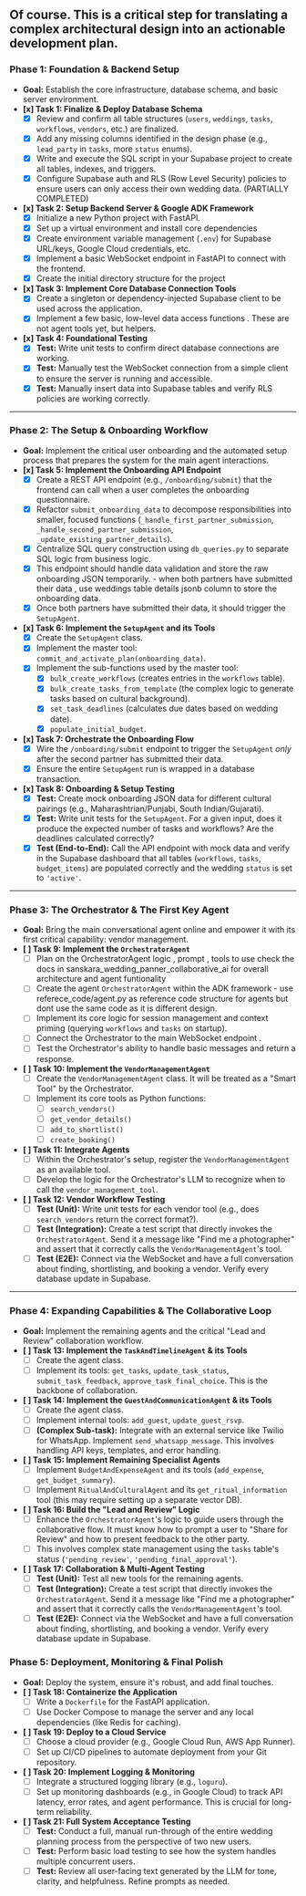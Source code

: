 Of course. This is a critical step for translating a complex architectural design into an actionable development plan.
---
### **Phase 1: Foundation & Backend Setup**
*   **Goal:** Establish the core infrastructure, database schema, and basic server environment.
*   **[x] Task 1: Finalize & Deploy Database Schema**
	- [x] Review and confirm all table structures (`users`, `weddings`, `tasks`, `workflows`, `vendors`, etc.) are finalized.
	- [x] Add any missing columns identified in the design phase (e.g., `lead_party` in `tasks`, more `status` enums).
	- [x] Write and execute the SQL script in your Supabase project to create all tables, indexes, and triggers.
	- [x] Configure Supabase auth and RLS (Row Level Security) policies to ensure users can only access their own wedding data. (PARTIALLY COMPLETED)
*   **[x] Task 2: Setup Backend Server & Google ADK Framework**
	- [x] Initialize a new Python project with FastAPI.
	- [x] Set up a virtual environment and install core dependencies
	- [x] Create environment variable management (`.env`) for Supabase URL/keys, Google Cloud credentials, etc.
	- [x] Implement a basic WebSocket endpoint in FastAPI to connect with the frontend.
	- [x] Create the initial directory structure for the project 
*   **[x] Task 3: Implement Core Database Connection Tools**
	- [x] Create a singleton or dependency-injected Supabase client to be used across the application.
	- [x] Implement a few basic, low-level data access functions . These are not agent tools yet, but helpers.

*   **[x] Task 4: Foundational Testing**
	- [x] **Test:** Write unit tests to confirm direct database connections are working.
	- [x] **Test:** Manually test the WebSocket connection from a simple client to ensure the server is running and accessible.
	- [x] **Test:** Manually insert data into Supabase tables and verify RLS policies are working correctly.
---
### **Phase 2: The Setup & Onboarding Workflow**
*   **Goal:** Implement the critical user onboarding and the automated setup process that prepares the system for the main agent interactions.
*   **[x] Task 5: Implement the Onboarding API Endpoint**
	- [x] Create a REST API endpoint (e.g., `/onboarding/submit`) that the frontend can call when a user completes the onboarding questionnaire.
	- [x] Refactor `submit_onboarding_data` to decompose responsibilities into smaller, focused functions (`_handle_first_partner_submission`, `_handle_second_partner_submission`, `_update_existing_partner_details`).
	- [x] Centralize SQL query construction using `db_queries.py` to separate SQL logic from business logic.
	- [x] This endpoint should handle data validation and store the raw onboarding JSON temporarily. - when both partners have submitted their data , use weddings table details jsonb column to store the onboarding data.
	- [x] Once both partners have submitted their data, it should trigger the `SetupAgent`.
*   **[x] Task 6: Implement the `SetupAgent` and its Tools**
	- [x] Create the `SetupAgent` class.
	- [x] Implement the master tool: `commit_and_activate_plan(onboarding_data)`.
	- [x] Implement the sub-functions used by the master tool:
		- [x] `bulk_create_workflows` (creates entries in the `workflows` table).
		- [x] `bulk_create_tasks_from_template` (the complex logic to generate tasks based on cultural background).
		- [x] `set_task_deadlines` (calculates due dates based on wedding date).
		- [x] `populate_initial_budget`.
*   **[x] Task 7: Orchestrate the Onboarding Flow**
	- [x] Wire the `/onboarding/submit` endpoint to trigger the `SetupAgent` _only_ after the second partner has submitted their data.
	- [x] Ensure the entire `SetupAgent` run is wrapped in a database transaction.
*   **[x] Task 8: Onboarding & Setup Testing**
	- [x] **Test:** Create mock onboarding JSON data for different cultural pairings (e.g., Maharashtrian/Punjabi, South Indian/Gujarati).
	- [x] **Test:** Write unit tests for the `SetupAgent`. For a given input, does it produce the expected number of tasks and workflows? Are the deadlines calculated correctly?
	- [x] **Test (End-to-End):** Call the API endpoint with mock data and verify in the Supabase dashboard that all tables (`workflows`, `tasks`, `budget_items`) are populated correctly and the wedding `status` is set to `'active'`.
---
### **Phase 3: The Orchestrator & The First Key Agent**
*   **Goal:** Bring the main conversational agent online and empower it with its first critical capability: vendor management.
*   **[ ] Task 9: Implement the `OrchestratorAgent`**
	- [ ] Plan on the OrchestratorAgent logic , prompt , tools to use check the docs in sanskara_wedding_panner_collaborative_ai for overall architecture and agent funtionality
	- [ ] Create the agent `OrchestratorAgent`  within the ADK framework - use referece_code/agent.py as reference code structure for agents but dont use the same code as it is different design.
	- [ ] Implement its core logic for session management and context priming (querying `workflows` and `tasks` on startup).
	- [ ] Connect the Orchestrator to the main WebSocket endpoint .
	- [ ] Test the Orchestrator's ability to handle basic messages and return a response.
*   **[ ] Task 10: Implement the `VendorManagementAgent`**
	- [ ] Create the `VendorManagementAgent` class. It will be treated as a "Smart Tool" by the Orchestrator.
	- [ ] Implement its core tools as Python functions:
		- [ ] `search_vendors()`
		- [ ] `get_vendor_details()`
		- [ ] `add_to_shortlist()`
		- [ ] `create_booking()`
*   **[ ] Task 11: Integrate Agents**
	- [ ] Within the Orchestrator's setup, register the `VendorManagementAgent` as an available tool.
	- [ ] Develop the logic for the Orchestrator's LLM to recognize when to call the `vendor_management_tool`.
*   **[ ] Task 12: Vendor Workflow Testing**
	- [ ] **Test (Unit):** Write unit tests for each vendor tool (e.g., does `search_vendors` return the correct format?).
	- [ ] **Test (Integration):** Create a test script that directly invokes the `OrchestratorAgent`. Send it a message like "Find me a photographer" and assert that it correctly calls the `VendorManagementAgent`'s tool.
	- [ ] **Test (E2E):** Connect via the WebSocket and have a full conversation about finding, shortlisting, and booking a vendor. Verify every database update in Supabase.
---
### **Phase 4: Expanding Capabilities & The Collaborative Loop**
*   **Goal:** Implement the remaining agents and the critical "Lead and Review" collaboration workflow.
*   **[ ] Task 13: Implement the `TaskAndTimelineAgent` & its Tools**
	- [ ] Create the agent class.
	- [ ] Implement its tools: `get_tasks`, `update_task_status`, `submit_task_feedback`, `approve_task_final_choice`. This is the backbone of collaboration.
*   **[ ] Task 14: Implement the `GuestAndCommunicationAgent` & its Tools**
	- [ ] Create the agent class.
	- [ ] Implement internal tools: `add_guest`, `update_guest_rsvp`.
	- [ ] **(Complex Sub-task):** Integrate with an external service like Twilio for WhatsApp. Implement `send_whatsapp_message`. This involves handling API keys, templates, and error handling.
*   **[ ] Task 15: Implement Remaining Specialist Agents**
	- [ ] Implement `BudgetAndExpenseAgent` and its tools (`add_expense`, `get_budget_summary`).
	- [ ] Implement `RitualAndCulturalAgent` and its `get_ritual_information` tool (this may require setting up a separate vector DB).
*   **[ ] Task 16: Build the "Lead and Review" Logic**
	- [ ] Enhance the `OrchestratorAgent`'s logic to guide users through the collaborative flow. It must know how to prompt a user to "Share for Review" and how to present feedback to the other party.
	- [ ] This involves complex state management using the `tasks` table's status (`'pending_review'`, `'pending_final_approval'`).
*   **[ ] Task 17: Collaboration & Multi-Agent Testing**
	- [ ] **Test (Unit):** Test all new tools for the remaining agents.
	- [ ] **Test (Integration):** Create a test script that directly invokes the `OrchestratorAgent`. Send it a message like "Find me a photographer" and assert that it correctly calls the `VendorManagementAgent`'s tool.
	- [ ] **Test (E2E):** Connect via the WebSocket and have a full conversation about finding, shortlisting, and booking a vendor. Verify every database update in Supabase.
### **Phase 5: Deployment, Monitoring & Final Polish**
*   **Goal:** Deploy the system, ensure it's robust, and add final touches.
*   **[ ] Task 18: Containerize the Application**
	- [ ] Write a `Dockerfile` for the FastAPI application.
	- [ ] Use Docker Compose to manage the server and any local dependencies (like Redis for caching).
*   **[ ] Task 19: Deploy to a Cloud Service**
	- [ ] Choose a cloud provider (e.g., Google Cloud Run, AWS App Runner).
	- [ ] Set up CI/CD pipelines to automate deployment from your Git repository.
*   **[ ] Task 20: Implement Logging & Monitoring**
	- [ ] Integrate a structured logging library (e.g., `loguru`).
	- [ ] Set up monitoring dashboards (e.g., in Google Cloud) to track API latency, error rates, and agent performance. This is crucial for long-term reliability.
*   **[ ] Task 21: Full System Acceptance Testing**
	- [ ] **Test:** Conduct a full, manual run-through of the entire wedding planning process from the perspective of two new users.
	- [ ] **Test:** Perform basic load testing to see how the system handles multiple concurrent users.
	- [ ] **Test:** Review all user-facing text generated by the LLM for tone, clarity, and helpfulness. Refine prompts as needed.